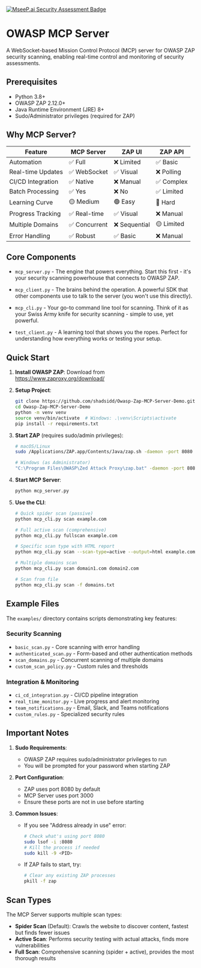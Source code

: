 [![MseeP.ai Security Assessment Badge](https://mseep.net/pr/shadsidd-owasp-zap-mcp-server-demo-badge.png)](https://mseep.ai/app/shadsidd-owasp-zap-mcp-server-demo)

# OWASP MCP Server

A WebSocket-based Mission Control Protocol (MCP) server for OWASP ZAP security scanning, enabling real-time control and monitoring of security assessments.

## Prerequisites

- Python 3.8+
- OWASP ZAP 2.12.0+
- Java Runtime Environment (JRE) 8+
- Sudo/Administrator privileges (required for ZAP)

## Why MCP Server?

| Feature | MCP Server | ZAP UI | ZAP API |
|---------|------------|---------|---------|
| Automation | ✅ Full | ❌ Limited | ✅ Basic |
| Real-time Updates | ✅ WebSocket | ✅ Visual | ❌ Polling |
| CI/CD Integration | ✅ Native | ❌ Manual | ✅ Complex |
| Batch Processing | ✅ Yes | ❌ No | ✅ Limited |
| Learning Curve | 🟡 Medium | 🟢 Easy | 🔴 Hard |
| Progress Tracking | ✅ Real-time | ✅ Visual | ❌ Manual |
| Multiple Domains | ✅ Concurrent | ❌ Sequential | 🟡 Limited |
| Error Handling | ✅ Robust | ✅ Basic | ❌ Manual |

## Core Components

- `mcp_server.py` - The engine that powers everything. Start this first - it's your security scanning powerhouse that connects to OWASP ZAP.

- `mcp_client.py` - The brains behind the operation. A powerful SDK that other components use to talk to the server (you won't use this directly).

- `mcp_cli.py` - Your go-to command line tool for scanning. Think of it as your Swiss Army knife for security scanning - simple to use, yet powerful.

- `test_client.py` - A learning tool that shows you the ropes. Perfect for understanding how everything works or testing your setup.

## Quick Start

1. **Install OWASP ZAP**:
   Download from https://www.zaproxy.org/download/

2. **Setup Project**:
   ```bash
   git clone https://github.com/shadsidd/Owasp-Zap-MCP-Server-Demo.git
   cd Owasp-Zap-MCP-Server-Demo
   python -m venv venv
   source venv/bin/activate  # Windows: .\venv\Scripts\activate
   pip install -r requirements.txt
   ```

3. **Start ZAP** (requires sudo/admin privileges):
   ```bash
   # macOS/Linux
   sudo /Applications/ZAP.app/Contents/Java/zap.sh -daemon -port 8080
   
   # Windows (as Administrator)
   "C:\Program Files\OWASP\Zed Attack Proxy\zap.bat" -daemon -port 8080
   ```

4. **Start MCP Server**:
   ```bash
   python mcp_server.py
   ```

5. **Use the CLI**:
   ```bash
   # Quick spider scan (passive)
   python mcp_cli.py scan example.com

   # Full active scan (comprehensive)
   python mcp_cli.py fullscan example.com

   # Specific scan type with HTML report
   python mcp_cli.py scan --scan-type=active --output=html example.com

   # Multiple domains scan
   python mcp_cli.py scan domain1.com domain2.com

   # Scan from file
   python mcp_cli.py scan -f domains.txt
   ```

## Example Files

The `examples/` directory contains scripts demonstrating key features:

### Security Scanning
- `basic_scan.py` - Core scanning with error handling
- `authenticated_scan.py` - Form-based and other authentication methods
- `scan_domains.py` - Concurrent scanning of multiple domains
- `custom_scan_policy.py` - Custom rules and thresholds

### Integration & Monitoring
- `ci_cd_integration.py` - CI/CD pipeline integration
- `real_time_monitor.py` - Live progress and alert monitoring
- `team_notifications.py` - Email, Slack, and Teams notifications
- `custom_rules.py` - Specialized security rules



## Important Notes

1. **Sudo Requirements**: 
   - OWASP ZAP requires sudo/administrator privileges to run
   - You will be prompted for your password when starting ZAP

2. **Port Configuration**:
   - ZAP uses port 8080 by default
   - MCP Server uses port 3000
   - Ensure these ports are not in use before starting

3. **Common Issues**:
   - If you see "Address already in use" error:
     ```bash
     # Check what's using port 8080
     sudo lsof -i :8080
     # Kill the process if needed
     sudo kill -9 <PID>
     ```
   - If ZAP fails to start, try:
     ```bash
     # Clear any existing ZAP processes
     pkill -f zap
     ```


## Scan Types

The MCP Server supports multiple scan types:

- **Spider Scan** (Default): Crawls the website to discover content, fastest but finds fewer issues
- **Active Scan**: Performs security testing with actual attacks, finds more vulnerabilities
- **Full Scan**: Comprehensive scanning (spider + active), provides the most thorough results
